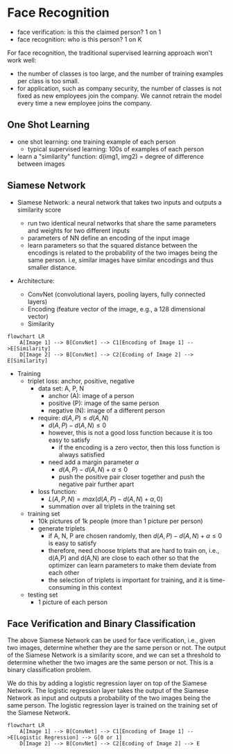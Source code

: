 # Face Recognition

- face verification: is this the claimed person? 1 on 1
- face recognition: who is this person? 1 on K

For face recognition, the traditional supervised learning approach won't work well:
- the number of classes is too large, and the number of training examples per class is too small.
- for application, such as company security, the number of classes is not fixed as new employees join the company. We cannot retrain the model every time a new employee joins the company.
  
## One Shot Learning

- one shot learning: one training example of each person
  - typical supervised learning: 100s of examples of each person
- learn a "similarity" function: d(img1, img2) = degree of difference between images 

## Siamese Network

- Siamese Network: a neural network that takes two inputs and outputs a similarity score
  - run two identical neural networks that share the same parameters and weights for two different inputs
  - parameters of NN define an encoding of the input image
  - learn parameters so that the squared distance between the encodings is related to the probability of the two images being the same person. i.e, similar images have similar encodings and thus smaller distance.
  
- Architecture:
    - ConvNet (convolutional layers, pooling layers, fully connected layers)
    - Encoding (feature vector of the image, e.g., a 128 dimensional vector)
    - Similarity

```mermaid
flowchart LR
    A[Image 1] --> B[ConvNet] --> C1[Encoding of Image 1] -->E[Similarity]
    D[Image 2] --> B[ConvNet] --> C2[Ecoding of Image 2] --> E[Similarity]
```

- Training
  - triplet loss: anchor, positive, negative
    - data set: A, P, N
      - anchor (A): image of a person
      - positive (P): image of the same person
      - negative (N): image of a different person
    - require: $d(A, P) \le d(A, N)$
      - $d(A,P) - d(A,N) \le 0$
      - however, this is not a good loss function because it is too easy to satisfy
        - if the encoding is a zero vector, then this loss function is always satisfied
      - need add a margin parameter $\alpha$
        - $d(A,P) - d(A,N) + \alpha \le 0$
        - push the positive pair closer together and push the negative pair further apart
    - loss function:
      - $L(A,P,N) = max(d(A,P) - d(A,N) + \alpha, 0)$
      - summation over all triplets in the training set
  - training set
    - 10k pictures of 1k people (more than 1 picture per person)
    - generate triplets
      - if A, N, P are chosen randomly, then $d(A,P) - d(A,N) + \alpha \le 0$ is easy to satisfy
      - therefore, need choose triplets that are hard to train on, i.e., d(A,P) and d(A,N) are close to each other so that the optimizer can learn parameters to make them deviate from each other
      - the selection of triplets is important for training, and it is time-consuming in this context
  - testing set
    - 1 picture of each person

## Face Verification and Binary Classification
The above Siamese Network can be used for face verification, i.e., given two images, determine whether they are the same person or not. The output of the Siamese Network is a similarity score, and we can set a threshold to determine whether the two images are the same person or not. This is a binary classification problem.

We do this by adding a logistic regression layer on top of the Siamese Network. The logistic regression layer takes the output of the Siamese Network as input and outputs a probability of the two images being the same person. The logistic regression layer is trained on the training set of the Siamese Network.

```mermaid
flowchart LR
    A[Image 1] --> B[ConvNet] --> C1[Encoding of Image 1] -->E[Logistic Regression] --> G[0 or 1]
    D[Image 2] --> B[ConvNet] --> C2[Ecoding of Image 2] --> E
```

